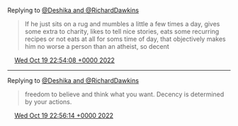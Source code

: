 Replying to [@Deshika and @RichardDawkins](https://twitter.com/Deshika/status/1582757151423938560)

> If he just sits on a rug and mumbles a little a few times a day, gives some extra to charity, likes to tell nice stories, eats some recurring recipes or not eats at all for soms time of day, that objectively makes him no worse a person than an atheist, so decent

<img src="../../media/tweet.ico" width="12" /> [Wed Oct 19 22:54:08 +0000 2022](https://twitter.com/DromerDenker/status/1582867724316778501)

----

Replying to [@Deshika and @RichardDawkins](https://twitter.com/Deshika/status/1582757151423938560)

> freedom to believe and think what you want\. Decency is determined by your actions\.

<img src="../../media/tweet.ico" width="12" /> [Wed Oct 19 22:56:14 +0000 2022](https://twitter.com/DromerDenker/status/1582868252853575680)
